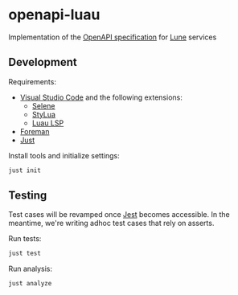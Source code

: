 # openapi-luau

Implementation of the [OpenAPI specification](https://github.com/OAI/OpenAPI-Specification) for [Lune](https://github.com/lune-org/lune) services

## Development

Requirements:
- [Visual Studio Code](https://code.visualstudio.com/) and the following extensions:
  - [Selene](https://marketplace.visualstudio.com/items?itemName=Kampfkarren.selene-vscode)
  - [StyLua](https://marketplace.visualstudio.com/items?itemName=JohnnyMorganz.stylua)
  - [Luau LSP](https://marketplace.visualstudio.com/items?itemName=JohnnyMorganz.luau-lsp)
- [Foreman](https://github.com/Roblox/foreman/)
- [Just](https://github.com/casey/just)

Install tools and initialize settings:
```sh
just init
```

## Testing

Test cases will be revamped once [Jest](https://github.com/jsdotlua/jest-lua) becomes accessible. In the meantime, we're writing adhoc test cases that rely on asserts.

Run tests:
```sh
just test
```

Run analysis:
```sh
just analyze
```
